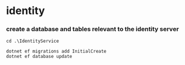 # identity


### create a database and tables relevant to the identity server

```shell
cd .\IdentityService
```

```shell
dotnet ef migrations add InitialCreate
dotnet ef database update
```
